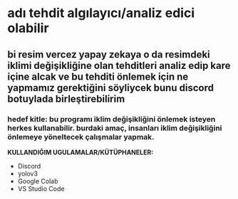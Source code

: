 # adı tehdit algılayıcı/analiz edici olabilir
## bi resim vercez yapay zekaya o da resimdeki iklimi değişikliğine olan tehditleri analiz edip kare içine alcak ve bu tehditi önlemek için ne yapmamız gerektiğini söyliycek bunu discord botuylada birleştirebilirim
### hedef kitle: bu programı iklim değişikliğini önlemek isteyen herkes kullanabilir. burdaki amaç, insanları iklim değişikliğini önlemeye yöneltecek çalışmalar yapmak.
**KULLANDIĞIM UGULAMALAR/KÜTÜPHANELER:**
- Discord
- yolov3
- Google Colab
- VS Studio Code

